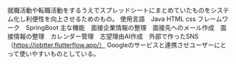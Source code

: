 就職活動や転職活動をするうえでスプレッドシートにまとめていたものをシステム化し利便性を向上させるためのもの。
使用言語　Java HTML css フレームワーク　SpringBoot
主な機能　面接企業情報の整理　面接先へのメール作成　面接情報の整理　カレンダー管理　志望理由AI作成　外部で作ったSNS（https://jobtter.flutterflow.app/）
Googleのサービスと連携させユーザーにとって使いやすいものとしている。
